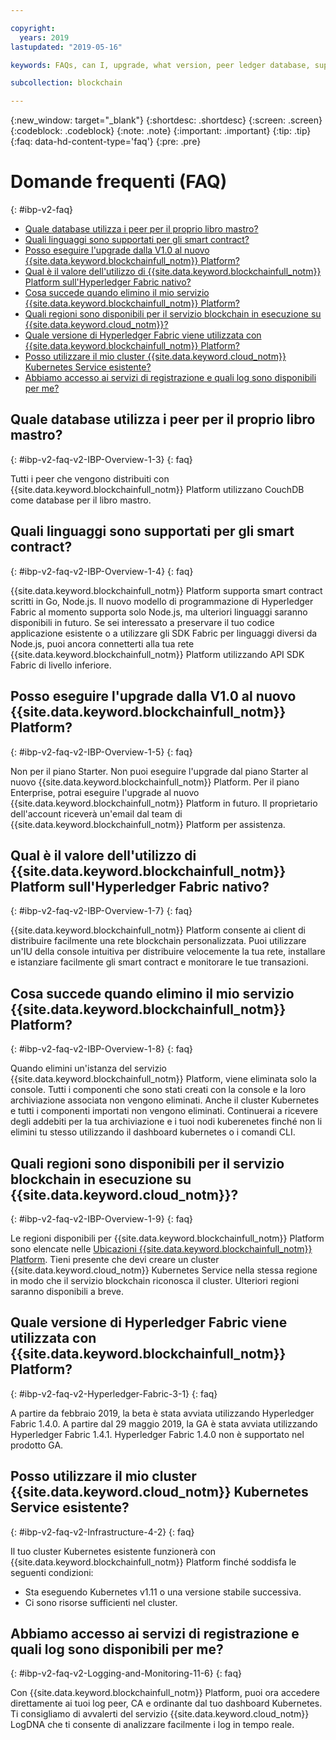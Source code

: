 ```yaml
---

copyright:
  years: 2019
lastupdated: "2019-05-16"

keywords: FAQs, can I, upgrade, what version, peer ledger database, supported languages, why do I, regions

subcollection: blockchain

---
```


{:new_window: target="_blank"}
{:shortdesc: .shortdesc}
{:screen: .screen}
{:codeblock: .codeblock}
{:note: .note}
{:important: .important}
{:tip: .tip}
{:faq: data-hd-content-type='faq'}
{:pre: .pre}

# Domande frequenti (FAQ)
{: #ibp-v2-faq}

- [Quale database utilizza i peer per il proprio libro mastro?](#ibp-v2-faq-v2-IBP-Overview-1-3)
- [Quali linguaggi sono supportati per gli smart contract?](#ibp-v2-faq-v2-IBP-Overview-1-4)
- [Posso eseguire l'upgrade dalla V1.0 al nuovo {{site.data.keyword.blockchainfull_notm}} Platform? ](#ibp-v2-faq-v2-IBP-Overview-1-5)
- [Qual è il valore dell'utilizzo di {{site.data.keyword.blockchainfull_notm}} Platform sull'Hyperledger Fabric nativo?](#ibp-v2-faq-v2-IBP-Overview-1-7)
- [Cosa succede quando elimino il mio servizio {{site.data.keyword.blockchainfull_notm}} Platform? ](#ibp-v2-faq-v2-IBP-Overview-1-8)
- [Quali regioni sono disponibili per il servizio blockchain in esecuzione su {{site.data.keyword.cloud_notm}}? ](#ibp-v2-faq-v2-IBP-Overview-1-9)
- [Quale versione di Hyperledger Fabric viene utilizzata con {{site.data.keyword.blockchainfull_notm}} Platform?](#ibp-v2-faq-v2-Hyperledger-Fabric-3-1)
- [Posso utilizzare il mio cluster {{site.data.keyword.cloud_notm}} Kubernetes Service esistente?](#ibp-v2-faq-v2-Infrastructure-4-2)
- [Abbiamo accesso ai servizi di registrazione e quali log sono disponibili per me?](#ibp-v2-faq-v2-Logging-and-Monitoring-11-6)


## Quale database utilizza i peer per il proprio libro mastro?
{: #ibp-v2-faq-v2-IBP-Overview-1-3}
{: faq}

Tutti i peer che vengono distribuiti con {{site.data.keyword.blockchainfull_notm}} Platform utilizzano CouchDB come database per il libro mastro.

## Quali linguaggi sono supportati per gli smart contract?
{: #ibp-v2-faq-v2-IBP-Overview-1-4}
{: faq}

{{site.data.keyword.blockchainfull_notm}} Platform supporta smart contract scritti in Go, Node.js. Il nuovo modello di programmazione di Hyperledger Fabric al momento supporta solo Node.js, ma ulteriori linguaggi saranno disponibili in futuro. Se sei interessato a preservare il tuo codice applicazione esistente o a utilizzare gli SDK Fabric per linguaggi diversi da Node.js, puoi ancora connetterti alla tua rete {{site.data.keyword.blockchainfull_notm}} Platform utilizzando API SDK Fabric di livello inferiore. 

## Posso eseguire l'upgrade dalla V1.0 al nuovo {{site.data.keyword.blockchainfull_notm}} Platform?
{: #ibp-v2-faq-v2-IBP-Overview-1-5}
{: faq}

Non per il piano Starter. Non puoi eseguire l'upgrade dal piano Starter al nuovo {{site.data.keyword.blockchainfull_notm}} Platform.
Per il piano Enterprise, potrai eseguire l'upgrade al nuovo {{site.data.keyword.blockchainfull_notm}} Platform in futuro. Il proprietario dell'account riceverà un'email dal team di {{site.data.keyword.blockchainfull_notm}} Platform per assistenza.

## Qual è il valore dell'utilizzo di {{site.data.keyword.blockchainfull_notm}} Platform sull'Hyperledger Fabric nativo?
{: #ibp-v2-faq-v2-IBP-Overview-1-7}
{: faq}

{{site.data.keyword.blockchainfull_notm}} Platform consente ai client di distribuire facilmente una rete blockchain personalizzata. Puoi utilizzare un'IU della console intuitiva per distribuire velocemente la tua rete, installare e istanziare facilmente gli smart contract e monitorare le tue transazioni.

## Cosa succede quando elimino il mio servizio {{site.data.keyword.blockchainfull_notm}} Platform?
{: #ibp-v2-faq-v2-IBP-Overview-1-8}
{: faq}

Quando elimini un'istanza del servizio {{site.data.keyword.blockchainfull_notm}} Platform, viene eliminata solo la console. Tutti i componenti che sono stati creati con la console e la loro archiviazione associata non vengono eliminati. Anche il cluster Kubernetes e tutti i componenti importati non vengono eliminati. Continuerai a ricevere degli addebiti per la tua archiviazione e i tuoi nodi kuberenetes finché non li elimini tu stesso utilizzando il dashboard kubernetes o i comandi CLI.

## Quali regioni sono disponibili per il servizio blockchain in esecuzione su {{site.data.keyword.cloud_notm}}? 
{: #ibp-v2-faq-v2-IBP-Overview-1-9}
{: faq}

Le regioni disponibili per {{site.data.keyword.blockchainfull_notm}} Platform sono elencate nelle [Ubicazioni {{site.data.keyword.blockchainfull_notm}} Platform](/docs/services/blockchain?topic=blockchain-ibp-regions-locations). Tieni presente che devi creare un cluster {{site.data.keyword.cloud_notm}} Kubernetes Service nella stessa regione in modo che il servizio blockchain riconosca il cluster. Ulteriori regioni saranno disponibili a breve.

## Quale versione di Hyperledger Fabric viene utilizzata con {{site.data.keyword.blockchainfull_notm}} Platform?
{: #ibp-v2-faq-v2-Hyperledger-Fabric-3-1}
{: faq}

A partire da febbraio 2019, la beta è stata avviata utilizzando Hyperledger Fabric 1.4.0.
A partire dal 29 maggio 2019, la GA è stata avviata utilizzando Hyperledger Fabric 1.4.1. Hyperledger Fabric 1.4.0 non è supportato nel prodotto GA.

## Posso utilizzare il mio cluster {{site.data.keyword.cloud_notm}} Kubernetes Service esistente?
{: #ibp-v2-faq-v2-Infrastructure-4-2}
{: faq}

Il tuo cluster Kubernetes esistente funzionerà con {{site.data.keyword.blockchainfull_notm}} Platform finché soddisfa le seguenti condizioni:
- Sta eseguendo Kubernetes v1.11 o una versione stabile successiva. 
- Ci sono risorse sufficienti nel cluster.

## Abbiamo accesso ai servizi di registrazione e quali log sono disponibili per me?
{: #ibp-v2-faq-v2-Logging-and-Monitoring-11-6}
{: faq}

Con {{site.data.keyword.blockchainfull_notm}} Platform, puoi ora accedere direttamente ai tuoi log peer, CA e ordinante dal tuo dashboard Kubernetes. Ti consigliamo di avvalerti del servizio {{site.data.keyword.cloud_notm}} LogDNA che ti consente di analizzare facilmente i log in tempo reale.
